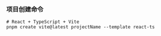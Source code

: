 ### 项目创建命令
```shell
# React + TypeScript + Vite
pnpm create vite@latest projectName --template react-ts
```
